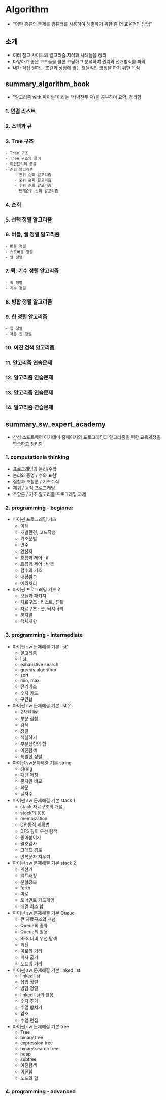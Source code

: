 # Algorithm
- "어떤 종류의 문제를 컴퓨터를 사용하여 해결하기 위한 좀 더 효율적인 방법"

## 소개
- 여러 참고 사이트의 알고리즘 지식과 사례들을 정리
- 다양하고 좋은 코드들을 클론 코딩하고 분석하여 원리와 전개방식을 파악
- 내가 직접 원하는 조건과 상황에 맞는 효율적인 코딩을 하기 위한 목적

## summary_algorithm_book
- "알고리즘 with 파이썬"이라는 책(박찬주 저)을 공부하며 요약, 정리함

### 1. 연결 리스트
### 2. 스택과 큐
### 3. Tree 구조
    - Tree 구조
    - Tree 구조의 용어
    - 이진트리의 종류
    - 순회 알고리즘
        - 전위 순회 알고리즘
        - 중위 순회 알고리즘
        - 후위 순회 알고리즘
        - 단계순위 순회 알고리즘
### 4. 순회
### 5. 선택 정렬 알고리즘
### 6. 버블, 쉘 정렬 알고리즘
    - 버블 정렬
    - 쇼트버블 정렬
    - 쉘 정렬 
### 7. 퀵, 기수 정렬 알고리즘
    - 퀵 정렬
    - 기수 정렬
### 8. 병합 정렬 알고리즘
### 9. 힙 정렬 알고리즘
    - 힙 정렬
    - 작은 힙 정렬
### 10. 이진 검색 알고리즘
### 11. 알고리즘 연습문제
### 12. 알고리즘 연습문제
### 13. 알고리즘 연습문제
### 14. 알고리즘 연습문제

## summary_sw_expert_academy
- 삼성 소프트웨어 아카데미 홈페이지의 프로그래밍과 알고리즘을 위한 교육과정을 학습하고 정리함

### 1. computationla thinking
- 프로그래밍과 논리/수학
- 논리와 증명 / 수와 표현
- 집합과 조합론 / 기초수식
- 재귀 / 동적 프로그래밍
- 조합론 / 기초 알고리즘 프로그래밍 과제

### 2. programming - beginner
- 파이썬 프로그래밍 기초
   - 이해
   - 개발환경, 코드작성
   - 기초문법
   - 변수
   - 연산자
   - 흐름과 제어 : if
   - 흐름과 제어 : 반복
   - 함수의 기초
   - 내장함수
   - 예외처리
- 파이썬 프로그래밍 기초 2
   - 모듈과 패키지
   - 자료구조 : 리스트, 튜플
   - 자료구조 : 셋, 딕셔너리
   - 문자열
   - 객체지향

### 3. programming - intermediate
- 파이썬 sw 문제해결 기본 list1
   - 알고리즘
   - list
   - exhaustive search
   - greedy algorithm
   - sort
   - min, max
   - 전기버스
   - 숫자 카드
   - 구간합
- 파이썬 sw 문제해결 기본 list 2
   - 2차원 list
   - 부분 집합
   - 검색
   - 정렬
   - 색칠하기
   - 부분집합의 합
   - 이진탐색
   - 특별한 정렬
- 파이썬 sw문제해결 기본 string
   - string
   - 패턴 매칭
   - 문자열 비교
   - 회문
   - 글자수
- 파이썬 sw 문제해결 기본 stack 1
   - stack 자료구조의 개념
   - stack의 응용
   - memoization
   - DP 동적 계획법
   - DFS 깊이 우선 탐색
   - 종이붙이기
   - 괄호검사
   - 그래프 경로
   - 반복문자 지우기
- 파이썬 sw 문제해결 기본 stack 2
   - 계산기
   - 백트래킹
   - 분할정복
   - forth
   - 미로
   - 토너먼트 카드게임
   - 배열 최소 합
- 파이썬 sw 문제해결 기본 Queue
   - 큐 자료구조의 개념
   - Queue의 종류
   - Queue의 활용
   - BFS 너비 우선 탐색
   - 회전
   - 미로의 거리
   - 피자 굽기
   - 노드의 거리
- 파이썬 sw 문제해결 기본 linked list
   - linked list
   - 삽입 정렬
   - 병합 정렬
   - linked list의 활용
   - 숫자 추가
   - 수열 합치기
   - 암호
   - 수열 편집
- 파이썬 sw 문제해결 기본 tree
   - Tree
   - binary tree
   - expression tree
   - binary search tree
   - heap
   - subtree
   - 이진탐색
   - 이진힙
   - 노드의 합

### 4. programming - advanced

